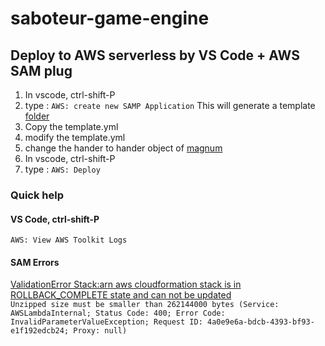 # saboteur-game-engine

## Deploy to AWS serverless by VS Code + AWS SAM plug

1. In vscode, ctrl-shift-P
2. type : `AWS: create new SAMP Application`
    This will generate a template [folder](https://github.com/palazzo-train/saboteur-game-engine/tree/master/doc/aws-template-saboteur-game-engine)
3. Copy the template.yml
4. modify the template.yml
5. change the hander to hander object of [magnum](https://github.com/palazzo-train/saboteur-game-engine/blob/3aec2cf7333dbf13c4898c7e6cb8910ef1898cc4/template.yaml#L18)
6. In vscode, ctrl-shift-P
7. type : `AWS: Deploy`


### Quick help

#### VS Code, ctrl-shift-P
`AWS: View AWS Toolkit Logs`

#### SAM Errors
[ValidationError Stack:arn aws cloudformation stack is in ROLLBACK_COMPLETE state and can not be updated](https://stackoverflow.com/questions/57932734/validationerror-stackarn-aws-cloudformation-stack-is-in-rollback-complete-state)  
`Unzipped size must be smaller than 262144000 bytes (Service: AWSLambdaInternal; Status Code: 400; Error Code: InvalidParameterValueException; Request ID: 4a0e9e6a-bdcb-4393-bf93-e1f192edcb24; Proxy: null)`  
